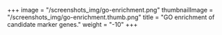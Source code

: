 +++
image = "/screenshots_img/go-enrichment.png"
thumbnailImage =  "/screenshots_img/go-enrichment.thumb.png"
title = "GO enrichment of candidate marker genes."
weight = "-10"
+++